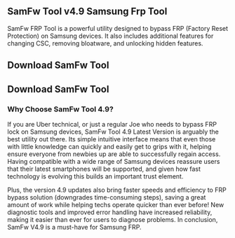 ## SamFw Tool v4.9 Samsung Frp Tool 

SamFw FRP Tool is a powerful utility designed to bypass FRP (Factory Reset Protection) on Samsung devices. It also includes additional features for changing CSC, removing bloatware, and unlocking hidden features.

## Download SamFw Tool

## Download SamFw Tool

### Why Choose SamFw Tool 4.9?


If you are Uber technical, or just a regular Joe who needs to bypass FRP lock on Samsung devices, SamFw Tool 4.9 Latest Version is arguably the best utility out there. Its simple intuitive interface means that even those with little knowledge can quickly and easily get to grips with it, helping ensure everyone from newbies up are able to successfully regain access. Having compatible with a wide range of Samsung devices reassure users that their latest smartphones will be supported, and given how fast technology is evolving this builds an important trust element.

Plus, the version 4.9 updates also bring faster speeds and efficiency to FRP bypass solution (downgrades time-consuming steps), saving a great amount of work while helping techs operate quicker than ever before! New diagnostic tools and improved error handling have increased reliability, making it easier than ever for users to diagnose problems. In conclusion, SamFw V4.9 is a must-have for Samsung FRP.
